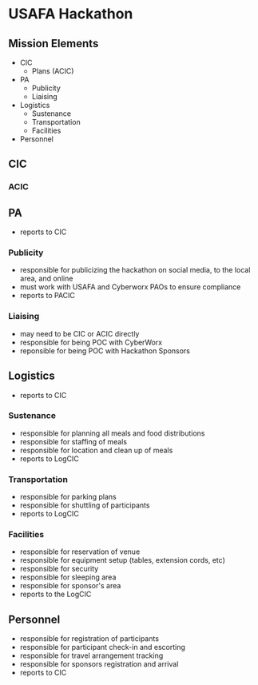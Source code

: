 # USAFA Hackathon

## Mission Elements
- CIC
	- Plans (ACIC)
- PA
	- Publicity
	- Liaising
- Logistics
	- Sustenance
	- Transportation
	- Facilities
- Personnel

## CIC

### ACIC

## PA
- reports to CIC

### Publicity
- responsible for publicizing the hackathon on social media, to the local area, and online
- must work with USAFA and Cyberworx PAOs to ensure compliance
- reports to PACIC

### Liaising
- may need to be CIC or ACIC directly
- responsible for being POC with CyberWorx
- reponsible for being POC with Hackathon Sponsors

## Logistics
- reports to CIC

### Sustenance
- responsible for planning all meals and food distributions
- responsible for staffing of meals
- responsible for location and clean up of meals
- reports to LogCIC

### Transportation
- responsible for parking plans
- responsible for shuttling of participants
- reports to LogCIC

### Facilities
- responsible for reservation of venue
- responsible for equipment setup (tables, extension cords, etc)
- responsible for security
- responsible for sleeping area
- responsible for sponsor's area
- reports to the LogCIC

## Personnel
- responsible for registration of participants
- responsible for participant check-in and escorting
- responsible for travel arrangement tracking
- responsible for sponsors registration and arrival
- reports to CIC
